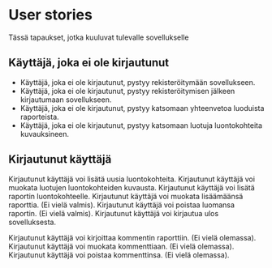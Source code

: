 # User stories

Tässä tapaukset, jotka kuuluvat tulevalle sovellukselle

## Käyttäjä, joka ei ole kirjautunut

- Käyttäjä, joka ei ole kirjautunut, pystyy rekisteröitymään sovellukseen.
- Käyttäjä, joka ei ole kirjautunut, pystyy rekisteröitymisen jälkeen kirjautumaan sovellukseen.
- Käyttäjä, joka ei ole kirjautunut, pystyy katsomaan yhteenvetoa luoduista raporteista.
- Käyttäjä, joka ei ole kirjautunut, pystyy katsomaan luotuja luontokohteita kuvauksineen.


## Kirjautunut käyttäjä

Kirjautunut käyttäjä voi lisätä uusia luontokohteita.
Kirjautunut käyttäjä voi muokata luotujen luontokohteiden kuvausta.
Kirjautunut käyttäjä voi lisätä raportin luontokohteelle.
Kirjautunut käyttäjä voi muokata lisäämäänsä raporttia. (Ei vielä valmis).
Kirjautunut käyttäjä voi poistaa luomansa raportin. (Ei vielä valmis).
Kirjautunut käyttäjä voi kirjautua ulos sovelluksesta.

Kirjautunut käyttäjä voi kirjoittaa kommentin raporttiin. (Ei vielä olemassa).
Kirjautunut käyttäjä voi muokata kommenttiaan. (Ei vielä olemassa).
Kirjautunut käyttäjä voi poistaa kommenttinsa. (Ei vielä olemassa).

